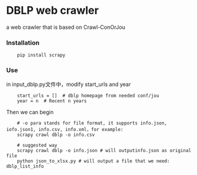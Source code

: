 # DBLP web crawler
a web crawler that is based on Crawl-ConOrJou
### Installation
```
    pip install scrapy
```

### Use
in input_dblp.py文件中，modify start_urls and year
```
    start_urls = []  # dblp homepage from needed conf/jou
    year = n  # Recent n years
```
Then we can begin
```
    # -o para stands for file format, it supports info.json, iofo.json1, info.csv, info.xml，for example:
    scrapy crawl dblp -o info.csv

    # suggested way
    scrapy crawl dblp -o info.json # will outputinfo.json as original file
    python json_to_xlsx.py # will output a file that we need: dblp_list_info
```

